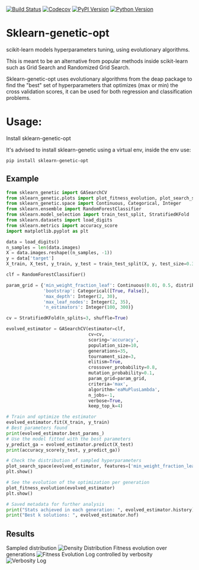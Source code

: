 [![Build Status](https://www.travis-ci.com/rodrigo-arenas/Sklearn-genetic-opt.svg?branch=master)](https://www.travis-ci.com/rodrigo-arenas/Sklearn-genetic-opt)
[![Codecov](https://codecov.io/gh/rodrigo-arenas/Sklearn-genetic-opt/branch/master/graphs/badge.svg?branch=master&service=github)](https://codecov.io/github/rodrigo-arenas/Sklearn-genetic-opt?branch=master)
[![PyPI Version](https://badge.fury.io/py/sklearn-genetic-opt.svg)](https://badge.fury.io/py/sklearn-genetic-opt)
[![Python Version](https://img.shields.io/badge/python-3.6%20%7C%203.7%20%7C%203.8%20%7C%203.9-blue)](https://www.python.org/downloads/)

# Sklearn-genetic-opt
scikit-learn models hyperparameters tuning, using evolutionary algorithms.

This is meant to be an alternative from popular methods inside scikit-learn such as Grid Search and Randomized Grid Search.

Sklearn-genetic-opt uses evolutionary algorithms from the deap package to find the "best" set of hyperparameters that optimizes (max or min) the cross validation scores, it can be used for both regression and classification problems.

# Usage:
Install sklearn-genetic-opt

It's advised to install sklearn-genetic using a virtual env, inside the env use:

```
pip install sklearn-genetic-opt
```

## Example

```python
from sklearn_genetic import GASearchCV
from sklearn_genetic.plots import plot_fitness_evolution, plot_search_space
from sklearn_genetic.space import Continuous, Categorical, Integer
from sklearn.ensemble import RandomForestClassifier
from sklearn.model_selection import train_test_split, StratifiedKFold
from sklearn.datasets import load_digits
from sklearn.metrics import accuracy_score
import matplotlib.pyplot as plt

data = load_digits()
n_samples = len(data.images)
X = data.images.reshape((n_samples, -1))
y = data['target']
X_train, X_test, y_train, y_test = train_test_split(X, y, test_size=0.33, random_state=42)

clf = RandomForestClassifier()

param_grid = {'min_weight_fraction_leaf': Continuous(0.01, 0.5, distribution='log-uniform'),
              'bootstrap': Categorical([True, False]),
              'max_depth': Integer(2, 30),
              'max_leaf_nodes': Integer(2, 35),
              'n_estimators': Integer(100, 300)}

cv = StratifiedKFold(n_splits=3, shuffle=True)

evolved_estimator = GASearchCV(estimator=clf,
                               cv=cv,
                               scoring='accuracy',
                               population_size=10,
                               generations=35,
                               tournament_size=3,
                               elitism=True,
                               crossover_probability=0.8,
                               mutation_probability=0.1,
                               param_grid=param_grid,
                               criteria='max',
                               algorithm='eaMuPlusLambda',
                               n_jobs=-1,
                               verbose=True,
                               keep_top_k=4)

# Train and optimize the estimator 
evolved_estimator.fit(X_train, y_train)
# Best parameters found
print(evolved_estimator.best_params_)
# Use the model fitted with the best parameters
y_predict_ga = evolved_estimator.predict(X_test)
print(accuracy_score(y_test, y_predict_ga))

# Check the distribution of sampled hyperparameters
plot_search_space(evolved_estimator, features=['min_weight_fraction_leaf', 'max_depth', 'max_leaf_nodes', 'n_estimators'])
plt.show()

# See the evolution of the optimization per generation
plot_fitness_evolution(evolved_estimator)
plt.show()

# Saved metadata for further analysis
print("Stats achieved in each generation: ", evolved_estimator.history)
print("Best k solutions: ", evolved_estimator.hof)
```

## Results
Sampled distribution
![Density Distribution](https://github.com/rodrigo-arenas/Sklearn-genetic-opt/blob/0.4.x/demo/images/density.png?raw=True)
Fitness evolution over generations
![Fitness Evolution](https://github.com/rodrigo-arenas/Sklearn-genetic-opt/blob/0.4.x/demo/images/fitness.png?raw=True)
Log controlled by verbosity
![Verbosity Log](https://github.com/rodrigo-arenas/Sklearn-genetic-opt/blob/0.4.x/demo/images/log.JPG?raw=True)
